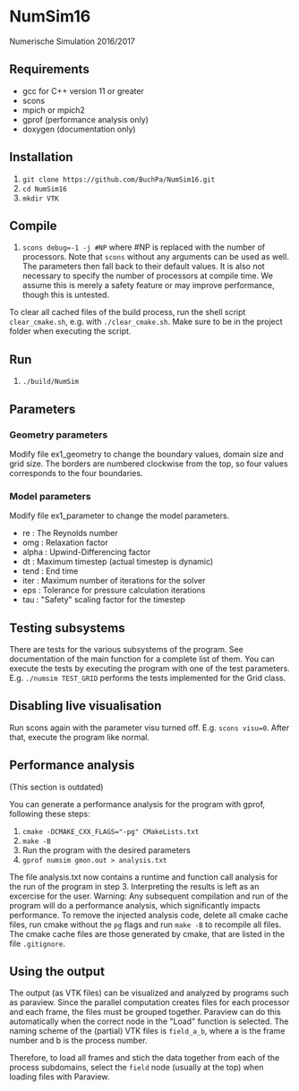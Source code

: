 # NumSim16
Numerische Simulation 2016/2017

## Requirements
* gcc for C++ version 11 or greater
* scons
* mpich or mpich2
* gprof (performance analysis only)
* doxygen (documentation only)

## Installation
1. ```git clone https://github.com/BuchPa/NumSim16.git```
2. ```cd NumSim16```
3. ```mkdir VTK```

## Compile
1. ```scons debug=-1 -j #NP``` where #NP is replaced with the number of processors. Note that ```scons``` without any arguments can be used as well. The parameters then fall back to their default values. It is also not necessary to specify the number of processors at compile time. We assume this is merely a safety feature or may improve performance, though this is untested.

To clear all cached files of the build process, run the shell script ```clear_cmake.sh```, e.g. with ```./clear_cmake.sh```. Make sure to be in the project folder when executing the script.

## Run
1. ```./build/NumSim```

## Parameters
### Geometry parameters
Modify file ex1_geometry to change the boundary values, domain size and grid size. The borders are numbered clockwise from the top, so four values corresponds to the four boundaries.

### Model parameters
Modify file ex1_parameter to change the model parameters.
* re : The Reynolds number
* omg : Relaxation factor
* alpha : Upwind-Differencing factor
* dt : Maximum timestep (actual timestep is dynamic)
* tend : End time
* iter : Maximum number of iterations for the solver
* eps : Tolerance for pressure calculation iterations
* tau : "Safety" scaling factor for the timestep

## Testing subsystems
There are tests for the various subsystems of the program. See documentation of the main function for a complete list of them. You can execute the tests by executing the program with one of the test parameters. E.g. ```./numsim TEST_GRID``` performs the tests implemented for the Grid class.

## Disabling live visualisation
Run scons again with the parameter visu turned off. E.g. ```scons visu=0```. After that, execute the program like normal.

## Performance analysis
(This section is outdated)

You can generate a performance analysis for the program with gprof, following these steps:

1. ```cmake -DCMAKE_CXX_FLAGS="-pg" CMakeLists.txt```
2. ```make -B```
3. Run the program with the desired parameters
4. ```gprof numsim gmon.out > analysis.txt```

The file analysis.txt now contains a runtime and function call analysis for the run of the program in step 3. Interpreting the results is left as an excercise for the user.
Warning: Any subsequent compilation and run of the program will do a performance analysis, which significantly impacts performance. To remove the injected analysis code, delete all cmake cache files, run cmake without the ```pg``` flags and run ```make -B``` to recompile all files. The cmake cache files are those generated by cmake, that are listed in the file ```.gitignore```.

## Using the output
The output (as VTK files) can be visualized and analyzed by programs such as paraview. Since the parallel computation creates files for each processor and each frame, the files must be grouped together. Paraview can do this automatically when the correct node in the "Load" function is selected. The naming scheme of the (partial) VTK files is ```field_a_b```, where a is the frame number and b is the process number.

Therefore, to load all frames and stich the data together from each of the process subdomains, select the ```field``` node (usually at the top) when loading files with Paraview.
